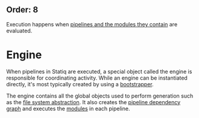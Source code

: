 Order: 8
---
Execution happens when [pipelines and the modules they contain](xref:pipelines-and-modules) are evaluated.

# Engine

When pipelines in Statiq are executed, a special object called the engine is responsible for coordinating activity. While an engine can be instantiated directly, it's most typically created by using a [bootstrapper](xref:bootstrapper).

The engine contains all the global objects used to perform generation such as the [file system abstraction](xref:files-and-paths). It also creates the [pipeline dependency graph](xref:pipelines-and-modules#concurrency-and-dependencies) and executes the [modules](xref:about-modules) in each pipeline.